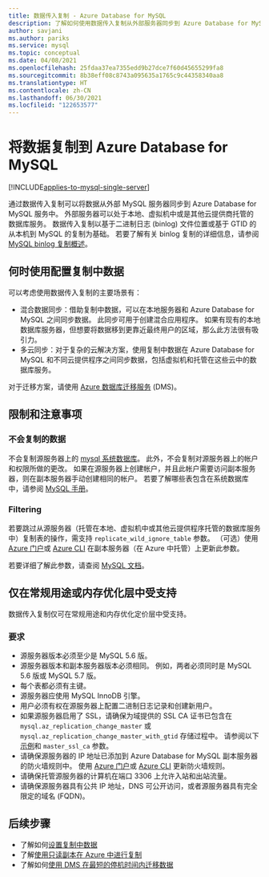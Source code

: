 ```yaml
---
title: 数据传入复制 - Azure Database for MySQL
description: 了解如何使用数据传入复制从外部服务器同步到 Azure Database for MySQL 服务。
author: savjani
ms.author: pariks
ms.service: mysql
ms.topic: conceptual
ms.date: 04/08/2021
ms.openlocfilehash: 25fdaa37ea7355edd9b27dce7f60d45655299fa8
ms.sourcegitcommit: 8b38eff08c8743a095635a1765c9c44358340aa8
ms.translationtype: HT
ms.contentlocale: zh-CN
ms.lasthandoff: 06/30/2021
ms.locfileid: "122653577"
---
```

# <a name="replicate-data-into-azure-database-for-mysql"></a>将数据复制到 Azure Database for MySQL

[!INCLUDE[applies-to-mysql-single-server](includes/applies-to-mysql-single-server.md)]

通过数据传入复制可以将数据从外部 MySQL 服务器同步到 Azure Database for MySQL 服务中。 外部服务器可以处于本地、虚拟机中或是其他云提供商托管的数据库服务。 数据传入复制以基于二进制日志 (binlog) 文件位置或基于 GTID 的从本机到 MySQL 的复制为基础。 若要了解有关 binlog 复制的详细信息，请参阅 [MySQL binlog 复制概述](https://dev.mysql.com/doc/refman/5.7/en/binlog-replication-configuration-overview.html)。

## <a name="when-to-use-data-in-replication"></a>何时使用配置复制中数据

可以考虑使用数据传入复制的主要场景有：

-  混合数据同步：借助复制中数据，可以在本地服务器和 Azure Database for MySQL 之间同步数据。 此同步可用于创建混合应用程序。 如果有现有的本地数据库服务器，但想要将数据移到更靠近最终用户的区域，那么此方法很有吸引力。
-  多云同步：对于复杂的云解决方案，使用复制中数据在 Azure Database for MySQL 和不同云提供程序之间同步数据，包括虚拟机和托管在这些云中的数据库服务。

对于迁移方案，请使用 [Azure 数据库迁移服务](https://azure.microsoft.com/services/database-migration/) (DMS)。

## <a name="limitations-and-considerations"></a>限制和注意事项

### <a name="data-not-replicated"></a>不会复制的数据

不会复制源服务器上的 [mysql 系统数据库](https://dev.mysql.com/doc/refman/5.7/en/system-schema.html)。 此外，不会复制对源服务器上的帐户和权限所做的更改。 如果在源服务器上创建帐户，并且此帐户需要访问副本服务器，则在副本服务器手动创建相同的帐户。 若要了解哪些表包含在系统数据库中，请参阅 [MySQL 手册](https://dev.mysql.com/doc/refman/5.7/en/system-schema.html)。

### <a name="filtering"></a>Filtering

若要跳过从源服务器（托管在本地、虚拟机中或其他云提供程序托管的数据库服务中）复制表的操作，需支持 `replicate_wild_ignore_table` 参数。 （可选）使用 [Azure 门户](howto-server-parameters.md)或 [Azure CLI](howto-configure-server-parameters-using-cli.md) 在副本服务器（在 Azure 中托管）上更新此参数。

若要详细了解此参数，请查阅 [MySQL 文档](https://dev.mysql.com/doc/refman/8.0/en/replication-options-replica.html#option_mysqld_replicate-wild-ignore-table)。

## <a name="supported-in-general-purpose-or-memory-optimized-tier-only"></a>仅在常规用途或内存优化层中受支持

数据传入复制仅可在常规用途和内存优化定价层中受支持。

### <a name="requirements"></a>要求

- 源服务器版本必须至少是 MySQL 5.6 版。
- 源服务器版本和副本服务器版本必须相同。 例如，两者必须同时是 MySQL 5.6 版或 MySQL 5.7 版。
- 每个表都必须有主键。
- 源服务器应使用 MySQL InnoDB 引擎。
- 用户必须有权在源服务器上配置二进制日志记录和创建新用户。
- 如果源服务器启用了 SSL，请确保为域提供的 SSL CA 证书已包含在 `mysql.az_replication_change_master` 或 `mysql.az_replication_change_master_with_gtid` 存储过程中。 请参阅以下[示例](./howto-data-in-replication.md#link-source-and-replica-servers-to-start-data-in-replication)和 `master_ssl_ca` 参数。
- 请确保源服务器的 IP 地址已添加到 Azure Database for MySQL 副本服务器的防火墙规则中。 使用 [Azure 门户](./howto-manage-firewall-using-portal.md)或 [Azure CLI](./howto-manage-firewall-using-cli.md) 更新防火墙规则。
- 请确保托管源服务器的计算机在端口 3306 上允许入站和出站流量。
- 请确保源服务器具有公共 IP 地址，DNS 可公开访问，或者源服务器具有完全限定的域名 (FQDN)。

## <a name="next-steps"></a>后续步骤

- 了解如何[设置复制中数据](howto-data-in-replication.md)
- 了解[使用只读副本在 Azure 中进行复制](concepts-read-replicas.md)
- 了解如何[使用 DMS 在最短的停机时间内迁移数据](howto-migrate-online.md)
